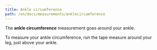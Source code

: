 ```yaml
---
title: Ankle circumference
path: /en/docs/measurements/anklecircumference 
---
```

The **ankle circumference** measurement goes around your ankle.

To measure your ankle circumference, run the tape measure around your leg, just above your ankle.
